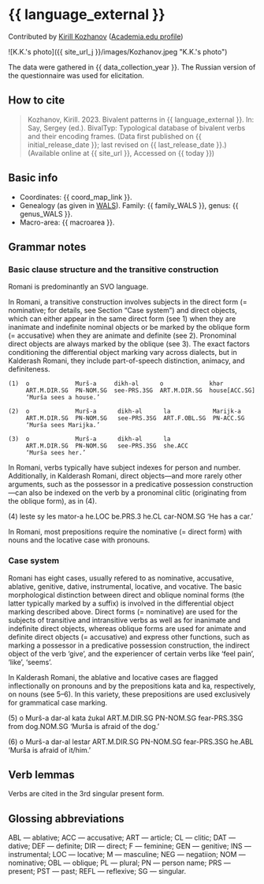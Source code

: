 # {{ language_external }}
Contributed by [Kirill Kozhanov](https://www.uni-potsdam.de/de/slavische-linguistik/team/kirill-kozhanov) 
([Academia.edu profile](https://wipcad-potsdam.academia.edu/KirillKozhanov))

![K.K.'s photo]({{ site_url_j }}/images/Kozhanov.jpeg "K.K.'s photo")

The data were gathered in {{ data_collection_year }}. The Russian version of the questionnaire was used for elicitation.

## How to cite
> Kozhanov, Kirill. 2023. Bivalent patterns in {{ language_external }}. 
> In: Say, Sergey (ed.). BivalTyp: Typological database of bivalent verbs and their encoding frames. 
> (Data first published on {{ initial_release_date }}; last revised on {{ last_release_date }}.) 
> (Available online at {{ site_url }}, Accessed on {{ today }})

## Basic info
- Coordinates: {{ coord_map_link }}.
- Genealogy (as given in [WALS](https://wals.info/)). Family: {{ family_WALS }}, genus: {{ genus_WALS }}.
- Macro-area: {{ macroarea }}.

## Grammar notes
### Basic clause structure and the transitive construction

Romani is predominantly an SVO language.

In Romani, a transitive construction involves subjects in the direct form (= nominative; for details, see Section “Case system”) and direct objects, which can either appear in the same direct form (see 1) when they are inanimate and indefinite nominal objects or be marked by the oblique form (= accusative) when they are animate and definite (see 2). Pronominal direct objects are always marked by the oblique (see 3). The exact factors conditioning the differential object marking vary across dialects, but in Kalderash Romani, they include part-of-speech distinction, animacy, and definiteness.

```
(1)  o             Murš-a     dikh-əl      o             khər
     ART.M.DIR.SG  PN-NOM.SG  see-PRS.3SG  ART.M.DIR.SG  house[ACC.SG]
     ‘Murša sees a house.’

(2)  o             Murš-a      dikh-əl      la            Marijk-a
     ART.M.DIR.SG  PN-NOM.SG   see-PRS.3SG  ART.F.OBL.SG  PN-ACC.SG
     ‘Murša sees Marijka.’

(3)  o             Murš-a      dikh-əl      la
     ART.M.DIR.SG  PN-NOM.SG   see-PRS.3SG  she.ACC
     ‘Murša sees her.’

```

In Romani, verbs typically have subject indexes for person and number. Additionally, in Kalderash Romani, direct objects—and more rarely other arguments, such as the possessor in a predicative possession construction—can also be indexed on the verb by a pronominal clitic (originating from the oblique form), as in (4).

(4)	leste	sy	les	mator-a
he.LOC	be.PRS.3	he.CL	car-NOM.SG
‘He has a car.’

In Romani, most prepositions require the nominative (= direct form) with nouns and the locative case with pronouns.

### Case system

Romani has eight cases, usually refered to as nominative, accusative, ablative, genitive, dative, instrumental, locative, and vocative. The basic morphological distinction between direct and oblique nominal forms (the latter typically marked by a suffix) is involved in the differential object marking described above. Direct forms (= nominative) are used for the subjects of transitive and intransitive verbs as well as for inanimate and indefinite direct objects, whereas oblique forms are used for animate and definite direct objects (= accusative) and express other functions, such as marking a possessor in a predicative possession construction, the indirect object of the verb ‘give’, and the experiencer of certain verbs like ‘feel pain’, ‘like’, ‘seems’.

In Kalderash Romani, the ablative and locative cases are flagged inflectionally on pronouns and by the prepositions kata and ka, respectively, on nouns (see 5–6). In this variety, these prepositions are used exclusively for grammatical case marking.

(5)	o	Murš-a	dar-al	kata	źukəl
ART.M.DIR.SG	PN-NOM.SG	fear-PRS.3SG	from	dog.NOM.SG
‘Murša is afraid of the dog.’

(6)	o	Murš-a	dar-al	lestar
ART.M.DIR.SG	PN-NOM.SG	fear-PRS.3SG	he.ABL
‘Murša is afraid of it/him.’

## Verb lemmas

Verbs are cited in the 3rd singular present form.

## Glossing abbreviations
ABL — ablative; ACC — accusative; ART — article; CL — clitic; DAT — dative; DEF — definite; DIR — direct; F — feminine; GEN — genitive; INS — instrumental; LOC — locative; M — masculine; NEG — negatiion; NOM — nominative; OBL — oblique; PL — plural; PN — person name; PRS — present; PST — past; REFL — reflexive; SG — singular.

